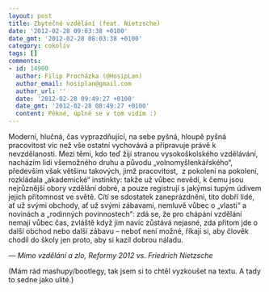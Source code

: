 ```yaml
---
layout: post
title: Zbytečné vzdělání (feat. Nietzsche)
date: '2012-02-28 09:03:38 +0100'
date_gmt: '2012-02-28 08:03:38 +0100'
category: cokoliv
tags: []
comments:
- id: 14900
  author: Filip Procházka (@HosipLan)
  author_email: hosiplan@gmail.com
  author_url: ''
  date: '2012-02-28 09:49:27 +0100'
  date_gmt: '2012-02-28 08:49:27 +0100'
  content: Pěkné, úplně se v tom vidím :)
---
```

<p>Moderní, hlučná, čas vyprazdňující, na sebe pyšná, hloupě pyšná pracovitost víc než vše ostatní vychovává a připravuje právě k nevzdělanosti. Mezi těmi, kdo teď žijí stranou vysokoškolského vzdělávání, nacházím lidi všemožného druhu a původu „volnomyšlenkářského“, především však většinu takových, jimž pracovitost,  z pokolení na pokolení, rozkládala „akademické“ instinkty: takže už vůbec nevědí, k čemu jsou nejrůznější obory vzdělání dobré, a pouze registrují s jakýmsi tupým údivem jejich přítomnost ve světě. Cítí se sdostatek zaneprázdněni, tito dobří lidé, ať už svými obchody, ať už svými zábavami, nemluvě vůbec o „vlasti“ a novinách a „rodinných povinnostech“: zdá se, že pro chápání vzdělání nemají vůbec čas, zvláště když jim navíc zůstává nejasné, zda přitom jde o další obchod nebo další zábavu – neboť není možné, říkají si, aby člověk chodil do školy jen proto, aby si kazil dobrou náladu.</p>
<p><em>— Mimo vzdělání a zlo, Reformy 2012 vs. Friedrich Nietzsche</em></p>
<p>(Mám rád mashupy/bootlegy, tak jsem si to chtěl vyzkoušet na textu. A tady to sedne jako ulité.)</p>

